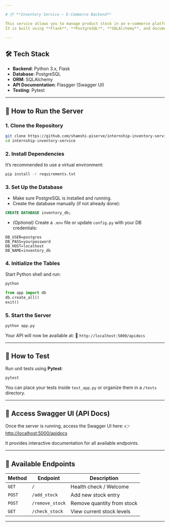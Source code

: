 ```yaml
---

# 📦 **Inventory Service – E-Commerce Backend**

This service allows you to manage product stock in an e-commerce platform using a simple RESTful API.
It is built using **Flask**, **PostgreSQL**, **SQLAlchemy**, and documented with **Swagger UI**.

---
```


## 🛠 Tech Stack

* **Backend**: Python 3.x, Flask
* **Database**: PostgreSQL
* **ORM**: SQLAlchemy
* **API Documentation**: Flasgger (Swagger UI)
* **Testing**: Pytest

---

## 🚀 How to Run the Server

### 1. Clone the Repository

```bash
git clone https://github.com/shamshi-piserve/internship-inventory-service.git
cd internship-inventory-service
```

### 2. Install Dependencies

It’s recommended to use a virtual environment:

```bash
pip install -r requirements.txt
```

### 3. Set Up the Database

* Make sure PostgreSQL is installed and running.
* Create the database manually (if not already done):

```sql
CREATE DATABASE inventory_db;
```

* *(Optional)* Create a `.env` file or update `config.py` with your DB credentials:

```env
DB_USER=postgres
DB_PASS=yourpassword
DB_HOST=localhost
DB_NAME=inventory_db
```

### 4. Initialize the Tables

Start Python shell and run:

```bash
python
```

```python
from app import db
db.create_all()
exit()
```

### 5. Start the Server

```bash
python app.py
```

Your API will now be available at:
📍 `http://localhost:5000/apidocs`

---

## 🧪 How to Test

Run unit tests using **Pytest**:

```bash
pytest
```

You can place your tests inside `test_app.py` or organize them in a `/tests` directory.

---

## 📘 Access Swagger UI (API Docs)

Once the server is running, access the Swagger UI here:
👉 [http://localhost:5000/apidocs](http://localhost:5000/apidocs)

It provides interactive documentation for all available endpoints.

---

## 📌 Available Endpoints

| Method | Endpoint        | Description                |
| ------ | --------------- | -------------------------- |
| `GET`  | `/`             | Health check / Welcome     |
| `POST` | `/add_stock`    | Add new stock entry        |
| `POST` | `/remove_stock` | Remove quantity from stock |
| `GET`  | `/check_stock`  | View current stock levels  |

---
